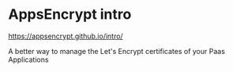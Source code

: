 # AppsEncrypt intro

https://appsencrypt.github.io/intro/


A better way to manage the Let's Encrypt certificates of your Paas Applications

